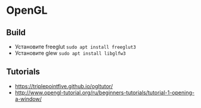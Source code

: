 # OpenGL

## Build
- Установите freeglut `sudo apt install freeglut3`
- Установите glew `sudo apt install libglfw3`

## Tutorials
- https://triplepointfive.github.io/ogltutor/
- http://www.opengl-tutorial.org/ru/beginners-tutorials/tutorial-1-opening-a-window/
